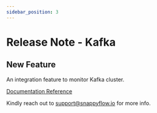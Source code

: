 ```yaml
---
sidebar_position: 3 
---
```

# Release Note - Kafka

## New Feature

An integration feature to monitor Kafka cluster.

[Documentation Reference](/docs/selfhosted-turbo/Integrations/kafka/overview)

Kindly reach out to [support@snappyflow.io](mailto:support@snappyflow.io) for more info.

